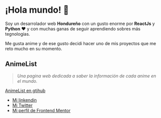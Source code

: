 # ¡Hola mundo! 👋
Soy un desarrolador web **Hondureño**  con un gusto enorme por **ReactJs** y **Python** ❤️ y con muchas ganas de seguir aprendiendo sobres más tegnologias. 

Me gusta anime y de ese gusto decidi hacer uno de mis proyectos que me reto mucho en su momento. 
## AnimeList
> *Una pagina web dedicada a saber la información de cada anime en el mundo.*

[AnimeList en gtihub](https://github.com/JorgeDevJ/AnimeList "AnimeList en gtihub")

- [Mi linkendin](https://www.linkedin.com/in/jorge-dur%C3%B3n-850a461bb/ "Mi linkendin")
- [Mi Twitter](https://twitter.com/jdd2_ "Mi Twitter")
- [Mi perfil de Frontend Mentor ](https://www.frontendmentor.io/profile/JorgeDevJ "Mi perfil de Frontend Mentor ")
